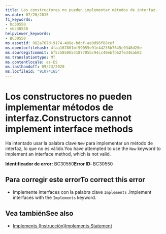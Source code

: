```yaml
---
title: Los constructores no pueden implementar métodos de interfaz.
ms.date: 07/20/2015
f1_keywords:
- bc30550
- vbc30550
helpviewer_keywords:
- BC30550
ms.assetid: 982a767d-9174-408e-bdcf-ae0d96f88cef
ms.openlocfilehash: 4faa167801bf59055e91e44235b7645c9346d20e
ms.sourcegitcommit: bf5c5850654187705bc94cc40ebfb62fe346ab02
ms.translationtype: MT
ms.contentlocale: es-ES
ms.lasthandoff: 09/23/2020
ms.locfileid: "91074165"
---
```

# <a name="constructors-cannot-implement-interface-methods"></a><span data-ttu-id="ea0dc-102">Los constructores no pueden implementar métodos de interfaz.</span><span class="sxs-lookup"><span data-stu-id="ea0dc-102">Constructors cannot implement interface methods</span></span>

<span data-ttu-id="ea0dc-103">Ha intentado usar la palabra clave `New` para implementar un método de interfaz, lo que no es válido.</span><span class="sxs-lookup"><span data-stu-id="ea0dc-103">You have attempted to use the `New` keyword to implement an interface method, which is not valid.</span></span>  
  
 <span data-ttu-id="ea0dc-104">**Identificador de error:** BC30550</span><span class="sxs-lookup"><span data-stu-id="ea0dc-104">**Error ID:** BC30550</span></span>  
  
## <a name="to-correct-this-error"></a><span data-ttu-id="ea0dc-105">Para corregir este error</span><span class="sxs-lookup"><span data-stu-id="ea0dc-105">To correct this error</span></span>  
  
- <span data-ttu-id="ea0dc-106">Implemente interfaces con la palabra clave `Implements` .</span><span class="sxs-lookup"><span data-stu-id="ea0dc-106">Implement interfaces with the `Implements` keyword.</span></span>  
  
## <a name="see-also"></a><span data-ttu-id="ea0dc-107">Vea también</span><span class="sxs-lookup"><span data-stu-id="ea0dc-107">See also</span></span>

- [<span data-ttu-id="ea0dc-108">Implements (Instrucción)</span><span class="sxs-lookup"><span data-stu-id="ea0dc-108">Implements Statement</span></span>](../language-reference/statements/implements-statement.md)
